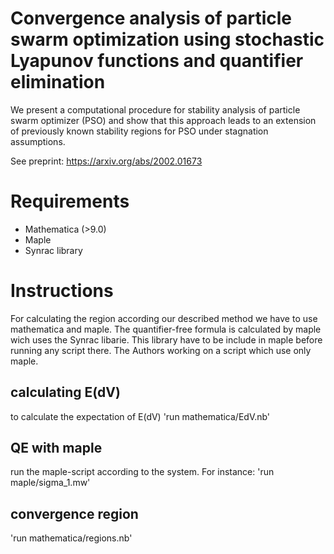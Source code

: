 # Convergence analysis of particle swarm optimization using stochastic Lyapunov functions and quantifier elimination
We present a computational procedure for stability analysis of particle swarm optimizer (PSO) and show that this approach leads to an extension of previously known stability regions for PSO under stagnation assumptions.

See preprint: https://arxiv.org/abs/2002.01673

# Requirements
- Mathematica (>9.0)
- Maple
- Synrac library
# Instructions
For calculating the region according our described method we have to use mathematica and maple. The quantifier-free formula is calculated by maple wich uses the Synrac libarie. This library have to be include in maple before running any script there.
The Authors working on a script which use only maple.
## calculating E(dV)
to calculate the expectation of E(dV) 'run mathematica/EdV.nb'
## QE with maple
run the maple-script according to the system. For instance:
'run maple/sigma_1.mw'
## convergence region
'run mathematica/regions.nb'
